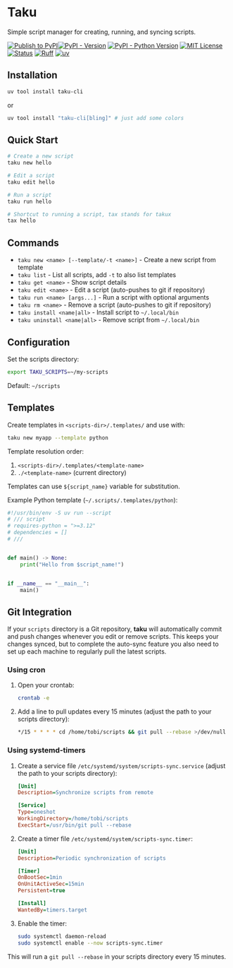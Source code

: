 # Taku

Simple script manager for creating, running, and syncing scripts.

[![Publish to PyPI](https://github.com/Tobi-De/taku/actions/workflows/publish.yml/badge.svg)](https://github.com/Tobi-De/taku/actions/workflows/publish.yml)[![PyPI - Version](https://img.shields.io/pypi/v/taku-cli.svg)](https://pypi.org/project/taku-cli)
[![PyPI - Python Version](https://img.shields.io/pypi/pyversions/taku-cli.svg)](https://pypi.org/project/taku-cli)
[![MIT License](https://img.shields.io/badge/license-MIT-blue.svg)](https://github.com/Tobi-De/taku-cli/blob/main/LICENSE.txt)
[![Status](https://img.shields.io/pypi/status/taku-cli.svg)](https://pypi.org/project/taku-cli)
[![Ruff](https://img.shields.io/endpoint?url=https://raw.githubusercontent.com/astral-sh/ruff/main/assets/badge/v2.json)](https://github.com/astral-sh/ruff)
[![uv](https://img.shields.io/endpoint?url=https://raw.githubusercontent.com/astral-sh/uv/main/assets/badge/v0.json)](https://github.com/astral-sh/uv)

## Installation

```bash
uv tool install taku-cli
```

or

```bash
uv tool install "taku-cli[bling]" # just add some colors
```

## Quick Start

```bash
# Create a new script
taku new hello

# Edit a script
taku edit hello

# Run a script
taku run hello

# Shortcut to running a script, tax stands for takux
tax hello

```

## Commands

- `taku new <name> [--template/-t <name>]` - Create a new script from template
- `taku list` - List all scripts, add `-t` to also list templates
- `taku get <name>` - Show script details
- `taku edit <name>` - Edit a script (auto-pushes to git if repository)
- `taku run <name> [args...]` - Run a script with optional arguments
- `taku rm <name>` - Remove a script (auto-pushes to git if repository)
- `taku install <name|all>` - Install script to `~/.local/bin`
- `taku uninstall <name|all>` - Remove script from `~/.local/bin`

## Configuration

Set the scripts directory:
```bash
export TAKU_SCRIPTS=~/my-scripts
```

Default: `~/scripts`

## Templates

Create templates in `<scripts-dir>/.templates/` and use with:
```bash
taku new myapp --template python
```

Template resolution order:
1. `<scripts-dir>/.templates/<template-name>`
2. `./<template-name>` (current directory)

Templates can use `${script_name}` variable for substitution.

Example Python template (`~/.scripts/.templates/python`):

```python
#!/usr/bin/env -S uv run --script
# /// script
# requires-python = ">=3.12"
# dependencies = []
# ///


def main() -> None:
    print("Hello from $script_name!")


if __name__ == "__main__":
    main()
```

## Git Integration

If your `scripts` directory is a Git repository, **taku** will automatically commit and push changes whenever you edit or remove scripts.
This keeps your changes synced, but to complete the auto-sync feature you also need to set up each machine to regularly pull the latest scripts.

### Using cron

1. Open your crontab:

   ```bash
   crontab -e
   ```

2. Add a line to pull updates every 15 minutes (adjust the path to your scripts directory):

   ```bash
   */15 * * * * cd /home/tobi/scripts && git pull --rebase >/dev/null 2>&1
   ```

### Using systemd-timers

1. Create a service file `/etc/systemd/system/scripts-sync.service` (adjust the path to your scripts directory):

   ```ini
   [Unit]
   Description=Synchronize scripts from remote

   [Service]
   Type=oneshot
   WorkingDirectory=/home/tobi/scripts
   ExecStart=/usr/bin/git pull --rebase
   ```

2. Create a timer file `/etc/systemd/system/scripts-sync.timer`:

   ```ini
   [Unit]
   Description=Periodic synchronization of scripts

   [Timer]
   OnBootSec=1min
   OnUnitActiveSec=15min
   Persistent=true

   [Install]
   WantedBy=timers.target
   ```

3. Enable the timer:

   ```bash
   sudo systemctl daemon-reload
   sudo systemctl enable --now scripts-sync.timer
   ```

This will run a `git pull --rebase` in your scripts directory every 15 minutes.




